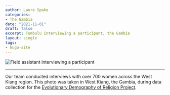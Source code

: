 ```yaml
---
author: Laure Spake
categories:
- The Gambia
date: "2021-11-01"
draft: false
excerpt: Tumbulu interviewing a participant, the Gambia
layout: single
tags:
- hugo-site
---
```

![Field assistant interviewing a participant](interview-featured.JPG)

---

Our team conducted interviews with over 700 women across the West Kiang region. This photo was taken in West Kiang, the Gambia, during data collection for the [Evolutionary Demography of Religion Project](https://www.evolutionarydemographyofreligion.org/).  